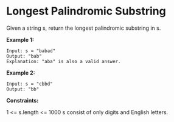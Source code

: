 # Longest Palindromic Substring

Given a string s, return the longest palindromic substring in s.

**Example 1:**

```
Input: s = "babad"
Output: "bab"
Explanation: "aba" is also a valid answer.
```

**Example 2:**

```
Input: s = "cbbd"
Output: "bb"
```

**Constraints:**

1 <= s.length <= 1000
s consist of only digits and English letters.